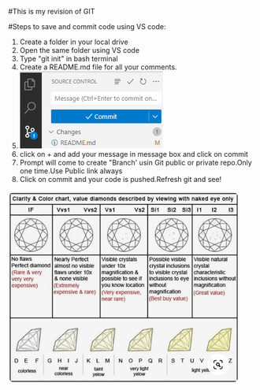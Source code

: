 #This is my revision of GIT

#Steps to save and commit code using VS code:
1. Create a folder in your local drive
2. Open the same folder using VS code
3. Type "git init" in bash terminal
4. Create a README.md file for all your comments.
5. ![Alt text](image.png)
6. click on + and add your message in message box and click on commit
7. Prompt will come to create "Branch' usin Git public or private repo.Only one time.Use Public link always
8. Click on commit and your code is pushed.Refresh git and see!


![Alt text](image-1.png)

